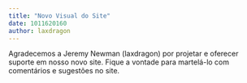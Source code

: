 ```yaml
---
title: "Novo Visual do Site"
date: 1011620160
author: laxdragon
---
```


Agradecemos a Jeremy Newman (laxdragon) por projetar e oferecer suporte em nosso novo site. Fique a vontade para martelá-lo com comentários e sugestões no site.
